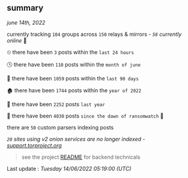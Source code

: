 
## summary
_june 14th, 2022_

currently tracking `104` groups across `150` relays & mirrors - _`58` currently online_ 📡

⏲ there have been `3` posts within the `last 24 hours`

🕓 there have been `110` posts within the `month of june`

📅 there have been `1059` posts within the `last 90 days`

🏚 there have been `1744` posts within the `year of 2022`

🚀 there have been `2252` posts `last year`

🦕 there have been `4030` posts `since the dawn of ransomwatch` 🐣

there are `50` custom parsers indexing posts

_`20` sites using v2 onion services are no longer indexed - [support.torproject.org](https://support.torproject.org/onionservices/v2-deprecation/)_

> see the project [README](https://github.com/jmousqueton/ransomwatch#readme) for backend technicals



Last update : _Tuesday 14/06/2022 05:19:00 (UTC)_

